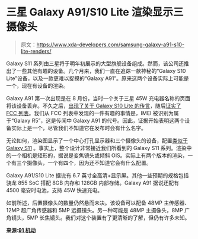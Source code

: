 # 三星 Galaxy A91/S10 Lite 渲染显示三摄像头

> 原文：<https://www.xda-developers.com/samsung-galaxy-a91-s10-lite-renders/>

Galaxy S11 系列由三星将于明年初展示的大型旗舰设备组成。然而，该公司还推出了一些其他有趣的设备。几个月来，我们一直在追踪一款神秘的“Galaxy S10 Lite”设备，以及一款更难以捉摸的“Galaxy A91”。原来这两个设备实际上可能是一个，现在有设备的渲染。

Galaxy A91 第一次出现是在 8 月份，当时一个关于三星 45W 充电器名称的页面将该设备丢弃。不久之后，[出现了关于 Galaxy S10 Lite 的传言](https://www.xda-developers.com/samsung-galaxy-note-10-lite-affordable-rumor/)，随后[证实了 FCC 列表](https://www.xda-developers.com/galaxy-s10-lite-confirmed-fcc-filing/)。我们从 FCC 列表中发现的一件有趣的事情是，IMEI 被识别为属于“Galaxy R5”，这是传闻中 Galaxy A91 的代号。因此，证据开始表明这两个设备实际上是一个，尽管我们不知道它在发布时会有什么名字。

无论如何，渲染图显示了一个中心打孔显示器和三个摄像头的设备，配置[类似于 Galaxy S11](https://www.xda-developers.com/samsung-galaxy-s11-leaked-renders-penta-camera-setup-centered-hole-punch-display/) 。事实上，整个设计非常接近我们所看到的 Galaxy S11 系列。渲染中的一个相机是矩形的，据说是变焦镜头或倾斜 OIS。实际上有两个版本的渲染，一个有三个摄像头，一个有四个，因为还不知道它会有什么配置。

Galaxy A91/S10 Lite 据说有 6.7 英寸全高清+显示屏。其他一些预期的规格包括骁龙 855 SoC 搭配 8GB 内存和 128GB 内部存储。Galaxy A91 据说还配有 4500 毫安时电池，支持 45W 快速充电。

如前所述，后置摄像头的数量仍然悬而未决。该设备可以配备 48MP 主传感器、12MP 超广角传感器和 5MP 远摄镜头。另一种可能是 48MP 主摄像头，8MP 广角镜头，5MP 长焦镜头。我们对这个装置有了更清晰的了解，但仍有许多未知。

**来源:[91 机动](https://www.91mobiles.com/hub/samsung-galaxy-a91-renders-design-punch-hole-triple-camera/)**